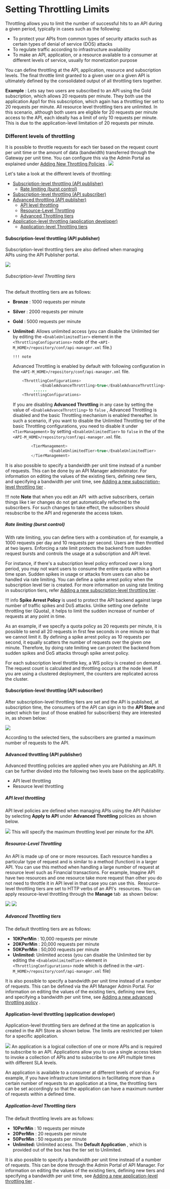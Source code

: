 # Setting Throttling Limits

Throttling allows you to limit the number of successful hits to an API during a given period, typically in cases such as the following:

-   To protect your APIs from common types of security attacks such as certain types of denial of service (DOS) attacks
-   To regulate traffic according to infrastructure availability
-   To make an API, application, or a resource available to a consumer at different levels of service, usually for monetization purpose

You can define throttling at the API, application, resource and subscription levels. The final throttle limit granted to a given user on a given API is ultimately defined by the consolidated output of all throttling tiers together.

**Example** : Lets say two users are subscribed to an API using the Gold subscription, which allows 20 requests per minute. They both use the application App1 for this subscription, which again has a throttling tier set to 20 requests per minute. All resource level throttling tiers are unlimited. In this scenario, although both users are eligible for 20 requests per minute access to the API, each ideally has a limit of only 10 requests per minute. This is due to the application-level limitation of 20 requests per minute.

### Different levels of throttling

It is possible to throttle requests for each tier based on the request count per unit time or the amount of data (bandwidth) transferred through the Gateway per unit time. You can configure this via the Admin Portal as explained under [Adding New Throttling Policies](_Adding_New_Throttling_Policies_) .
![](attachments/103334955/103334966.png)

Let's take a look at the different levels of throttling:

-   [Subscription-level throttling (API publisher)](#SettingThrottlingLimits-Subscription-levelthrottling(APIpublisher))
    -   [Rate limiting (burst control)](#SettingThrottlingLimits-Ratelimiting(burstcontrol))
-   [Subscription-level throttling (API subscriber)](#SettingThrottlingLimits-Subscription-levelthrottling(APIsubscriber))
-   [Advanced throttling (API publisher)](#SettingThrottlingLimits-Advancedthrottling(APIpublisher))
    -   [API level throttling](#SettingThrottlingLimits-APIlevelthrottling)
    -   [Resource-Level Throttling](#SettingThrottlingLimits-Resource-LevelThrottling)
    -   [Advanced Throttling tiers](#SettingThrottlingLimits-AdvancedThrottlingtiers)
-   [Application-level throttling (application developer)](#SettingThrottlingLimits-Application-levelthrottling(applicationdeveloper))
    -   [Application-level Throttling tiers](#SettingThrottlingLimits-Application-levelThrottlingtiers)

#### Subscription-level throttling (API publisher)

Subscription-level throttling tiers are also defined when managing APIs using the API Publisher portal.

![](attachments/103334955/103334956.png)
###### Subscription-level Throttling tiers

The default throttling tiers are as follows:

-   **Bronze** : 1000 requests per minute
-   **Silver** : 2000 requests per minute
-   **Gold** : 5000 requests per minute
-   **Unlimited:** Allows unlimited access (you can disable the Unlimited tier by editing the `<EnableUnlimitedTier>` element in the `<ThrottlingConfigurations>` node of the `<API-M_HOME>/repository/conf/api-manager.xml` file.)

        !!! note
    Advanced Throttling is enabled by default with following configuration in the `<API-M_HOME>/repository/conf/api-manager.xml` file.

    ``` java
        <ThrottlingConfigurations>
                <EnableAdvanceThrottling>true</EnableAdvanceThrottling>
             ......
        <ThrottlingConfigurations>
    ```

    If you are disabling **Advanced Throttling** in any case by setting the value of `<EnableAdvanceThrottling>` to `false` , Advanced Throttling is disabled and the basic Throttling mechanism is enabled thereafter. In such a scenario, if you want to disable the Unlimited Throttling tier of the basic Throttling configurations, you need to disable it under `<TierManagement>` by setting `<EnableUnlimitedTier>` to `false` in the of the `<API-M_HOME>/repository/conf/api-manager.xml` file.

    ``` java
            <TierManagement>        
                    <EnableUnlimitedTier>true</EnableUnlimitedTier>
            </TierManagement>
    ```


It is also possible to specify a bandwidth per unit time instead of a number of requests. This can be done by an API Manager administrator. For information on editing the values of the existing tiers, defining new tiers, and specifying a bandwidth per unit time, see [Adding a new subscription-level throttling tier](Adding-New-Throttling-Policies_103334984.html#AddingNewThrottlingPolicies-Addinganewsubscription-levelthrottlingtier) .

!!! note
**Note** that when you edit an API  with active subscribers, certain things like t ier changes do not get automatically reflected to the subscribers. For such changes to take effect, the subscribers should resubscribe to the API and regenerate the access token.


##### **Rate limiting (burst control)**

With rate limiting, you can define tiers with a combination of, for example, a 1000 requests per day and 10 requests per second. Users are then throttled at two layers. Enforcing a rate limit protects the backend from sudden request bursts and controls the usage at a subscription and API level.

For instance, if there's a subscription level policy enforced over a long period, you may not want users to consume the entire quota within a short time span. Sudden spikes in usage or attacks from users can also be handled via rate limiting. You can define a spike arrest policy when the subscription level tier is created. For more information on using rate limiting in subscription tiers, refer [Adding a new subscription-level throttling tier](Adding-New-Throttling-Policies_103334984.html#AddingNewThrottlingPolicies-Addinganewsubscription-levelthrottlingtier) .

!!! info
**Spike Arrest Policy** is used to protect the API backend against large number of traffic spikes and DoS attacks. Unlike setting one definite throttling tier (Quota), it helps to limit the sudden increase of number of requests at any point in time.

As an example, if we specify a quota policy as 20 requests per minute, it is possible to send all 20 requests in first few seconds in one minute so that we cannot limit it. By defining a spike arrest policy as 10 requests per second, it equally scatters the number of requests over the given one minute. Therefore, by doing rate limiting we can protect the backend from sudden spikes and DoS attacks through spike arrest policy.


For each subscription level throttle key, a WS policy is created on demand. The request count is calculated and throttling occurs at the node level. If you are using a clustered deployment, the counters are replicated across the cluster.

#### Subscription-level throttling (API subscriber)

After subscription-level throttling tiers are set and the API is published, at subscription time, the consumers of the API can sign in to the **API Store** and select which tier (out of those enabled for subscribers) they are interested in, as shown below:

![](attachments/103334955/103334957.png)

According to the selected tiers, the subscribers are granted a maximum number of requests to the API.

#### Advanced throttling (API publisher)

Advanced throttling policies are applied when you are Publishing an API. It can be further divided into the following two levels base on the applicability.

-   API level throttling
-   Resource level throttling

##### API level throttling

API level policies are defined when managing APIs using the API Publisher by selecting **Apply to API** under **Advanced Throttling** policies as shown below.

![](attachments/103334955/103334961.png)
This will specify the maximum throttling level per minute for the API.

##### **Resource-Level Throttling**

An API is made up of one or more resources. Each resource handles a particular type of request and is similar to a method (function) in a larger API. You can use this method when handling a large number of request at resource level such as Financial transactions. For example, Imagine API have two resources and one resource take more request than other you do not need to throttle it in API level in that case you can use this.  Resource-level throttling tiers are set to HTTP verbs of an API's  resources.  You can apply resource-level throttling through the **Manage** tab  as shown below:

![](attachments/103334955/103334960.png)
![](attachments/103334955/103334958.png)
##### Advanced Throttling tiers

The default throttling tiers are as follows:

-   **10KPerMin** : 10,000 requests per minute
-   **20KPerMin** : 20,000 requests per minute
-   **50KPerMin** : 50,000 requests per minute
-   **Unlimited:** Unlimited access (you can disable the Unlimited tier by editing the `<EnableUnlimitedTier>` element in `<ThrottlingConfigurations>` node which is defined in the `<API-M_HOME>/repository/conf/api-manager.xml` file)

It is also possible to specify a bandwidth per unit time instead of a number of requests. This can be defined via the API Manager Admin Portal. For information on editing the values of the existing tiers, defining new tiers, and specifying a bandwidth per unit time, see [Adding a new advanced throttling policy](Adding-New-Throttling-Policies_103334984.html#AddingNewThrottlingPolicies-Addinganewadvancedthrottlingpolicy) .

#### Application-level throttling (application developer)

Application-level throttling tiers are defined at the time an application is created in the API Store as shown below. The limits are restricted per token for a specific application.

![](attachments/103334955/103334959.png)
An application is a logical collection of one or more APIs and is required to subscribe to an API. Applications allow you to use a single access token to invoke a collection of APIs and to subscribe to one API multiple times with different SLA levels.

An application is available to a consumer at different levels of service. For example, if you have infrastructure limitations in facilitating more than a certain number of requests to an application at a time, the throttling tiers can be set accordingly so that the application can have a maximum number of requests within a defined time.

##### Application-level Throttling tiers

The default throttling levels are as follows:

-   **10PerMin** : 10 requests per minute
-   **20PerMin** : 20 requests per minute
-   **50PerMin** : 50 requests per minute
-   **Unlimited:** Unlimited access. The **Default Application** , which is provided out of the box has the tier set to Unlimited.

It is also possible to specify a bandwidth per unit time instead of a number of requests. This can be done through the Admin Portal of API Manager. For information on editing the values of the existing tiers, defining new tiers and specifying a bandwidth per unit time, see [Adding a new application-level throttling tier](Adding-New-Throttling-Policies_103334984.html#AddingNewThrottlingPolicies-Addinganewapplication-levelthrottlingtier) .
